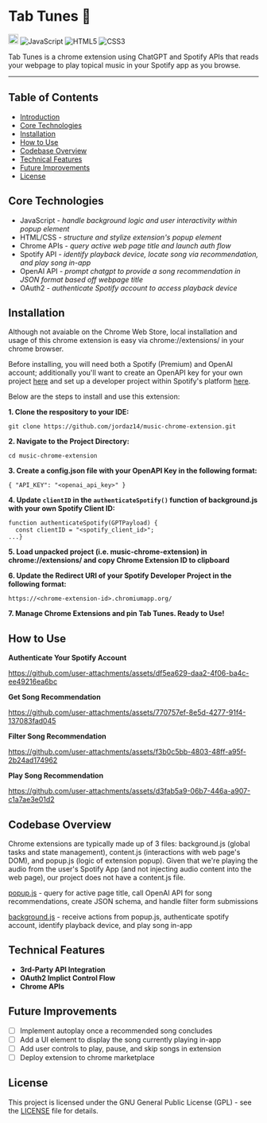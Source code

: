 # Tab Tunes 🎵
<a href='http://www.recurse.com' title='Made with love at the Recurse Center'><img src='https://cloud.githubusercontent.com/assets/2883345/11325206/336ea5f4-9150-11e5-9e90-d86ad31993d8.png' height='20px'/></a>
![JavaScript](https://img.shields.io/badge/JavaScript-F7DF1E?logo=javascript&logoColor=white)
![HTML5](https://img.shields.io/badge/HTML5-E34F26?logo=html5&logoColor=white)
![CSS3](https://img.shields.io/badge/CSS3-1572B6?logo=css3&logoColor=white)

Tab Tunes is a chrome extension using ChatGPT and Spotify APIs that reads your webpage to play topical music in your Spotify app as you browse.

<hr>

## Table of Contents
- [Introduction](#tab-tunes-)
- [Core Technologies](#core-technologies)
- [Installation](#installation)
- [How to Use](#how-to-use)
- [Codebase Overview](#codebase-overview)
- [Technical Features](#technical-features)
- [Future Improvements](#future-improvements)
- [License](#license)

## Core Technologies

- JavaScript - _handle background logic and user interactivity within popup element_
- HTML/CSS - _structure and stylize extension's popup element_
- Chrome APIs - _query active web page title and launch auth flow_
- Spotify API - _identify playback device, locate song via recommendation, and play song in-app_
- OpenAI API - _prompt chatgpt to provide a song recommendation in JSON format based off webpage title_
- OAuth2 - _authenticate Spotify account to access playback device_

## Installation

Although not avaiable on the Chrome Web Store, local installation and usage of this chrome extension is easy via chrome://extensions/ in your chrome browser.

Before installing, you will need both a Spotify (Premium) and OpenAI account; additionally you'll want to create an OpenAPI key for your own project [here](https://platform.openai.com/api-keys) and set up a developer project within Spotify's platform [here](https://developer.spotify.com/dashboard).

Below are the steps to install and use this extension:

**1. Clone the respository to your IDE:**
```
git clone https://github.com/jordaz14/music-chrome-extension.git
```
**2. Navigate to the Project Directory:**
```
cd music-chrome-extension
```
**3. Create a config.json file with your OpenAPI Key in the following format:**
```
{ "API_KEY": "<openai_api_key>" }
```
**4. Update `clientID` in the `authenticateSpotify()` function of background.js with your own Spotify Client ID:**
```
function authenticateSpotify(GPTPayload) {
  const clientID = "<spotify_client_id>";
...}
```
**5. Load unpacked project (i.e. music-chrome-extension) in chrome://extensions/ and copy Chrome Extension ID to clipboard**

**6. Update the Redirect URI of your Spotify Developer Project in the following format:**
```
https://<chrome-extension-id>.chromiumapp.org/
```
**7. Manage Chrome Extensions and pin Tab Tunes. Ready to Use!**

## How to Use

**Authenticate Your Spotify Account**

https://github.com/user-attachments/assets/df5ea629-daa2-4f06-ba4c-ee49216ea6bc

**Get Song Recommendation**

https://github.com/user-attachments/assets/770757ef-8e5d-4277-91f4-137083fad045

**Filter Song Recommendation**

https://github.com/user-attachments/assets/f3b0c5bb-4803-48ff-a95f-2b24ad174962

**Play Song Recommendation**

https://github.com/user-attachments/assets/d3fab5a9-06b7-446a-a907-c1a7ae3e01d2

## Codebase Overview

Chrome extensions are typically made up of 3 files: background.js (global tasks and state management), content.js (interactions with web page's DOM), and popup.js (logic of extension popup). Given that we're playing the audio from the user's Spotify App (and not injecting audio content into the web page), our project does not have a content.js file.

[popup.js](./popup.js) - query for active page title, call OpenAI API for song recommendations, create JSON schema, and handle filter form submissions

[background.js](./background.js) - receive actions from popup.js, authenticate spotify account, identify playback device, and play song in-app

## Technical Features

- **3rd-Party API Integration**
- **OAuth2 Implict Control Flow**
- **Chrome APIs**

## Future Improvements
- [ ] Implement autoplay once a recommended song concludes
- [ ] Add a UI element to display the song currently playing in-app
- [ ] Add user controls to play, pause, and skip songs in extension
- [ ] Deploy extension to chrome marketplace

## License
This project is licensed under the GNU General Public License (GPL) - see the [LICENSE](./LICENSE) file for details.
